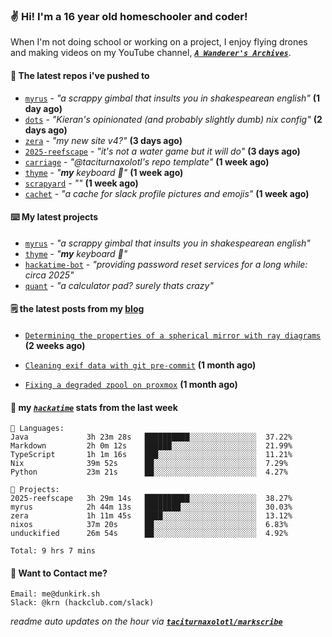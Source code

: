 ### ✌️ Hi! I'm a 16 year old homeschooler and coder!

When I'm not doing school or working on a project, I enjoy flying drones and making videos on my YouTube channel, [**_`A Wanderer's Archives`_**](https://youtube.com/@wanderer.archives).

#### 👷 The latest repos i've pushed to

- [`myrus`](https://github.com/taciturnaxolotl/myrus) - _"a scrappy gimbal that insults you in shakespearean english"_ **(1 day ago)**
- [`dots`](https://github.com/taciturnaxolotl/dots) - _"Kieran's opinionated (and probably slightly dumb) nix config"_ **(2 days ago)**
- [`zera`](https://github.com/taciturnaxolotl/zera) - _"my new site v4?"_ **(3 days ago)**
- [`2025-reefscape`](https://github.com/df1317/2025-reefscape) - _"it's not a water game but it will do"_ **(3 days ago)**
- [`carriage`](https://github.com/taciturnaxolotl/carriage) - _"@taciturnaxolotl's repo template"_ **(1 week ago)**
- [`thyme`](https://github.com/taciturnaxolotl/thyme) - _"**my** keyboard 🫶"_ **(1 week ago)**
- [`scrapyard`](https://github.com/hackclub/scrapyard) - _""_ **(1 week ago)**
- [`cachet`](https://github.com/taciturnaxolotl/cachet) - _"a cache for slack profile pictures and emojis"_ **(1 week ago)**

#### ⌨️ My latest projects

- [`myrus`](https://github.com/taciturnaxolotl/myrus) - _"a scrappy gimbal that insults you in shakespearean english"_
- [`thyme`](https://github.com/taciturnaxolotl/thyme) - _"**my** keyboard 🫶"_
- [`hackatime-bot`](https://github.com/taciturnaxolotl/hackatime-bot) - _"providing password reset services for a long while: circa 2025"_
- [`quant`](https://github.com/taciturnaxolotl/quant) - _"a calculator pad? surely thats crazy"_

#### 🗒️ the latest posts from my [blog](https://dunkirk.sh)

- [`Determining the properties of a spherical mirror with ray diagrams`](https://dunkirk.sh/blog/spherical-ray-diagrams/) **(2 weeks ago)**

- [`Cleaning exif data with git pre-commit`](https://dunkirk.sh/blog/remove-exif-git-hook/) **(1 month ago)**

- [`Fixing a degraded zpool on proxmox`](https://dunkirk.sh/blog/degraded-zpool-proxmox/) **(1 month ago)**



#### 📡 my [_`hackatime`_](https://waka.hackclub.com) stats from the last week

```text
💾 Languages:
Java             3h 23m 28s   ██████████░░░░░░░░░░░░░░░  37.22%
Markdown         2h 0m 12s    ██████░░░░░░░░░░░░░░░░░░░  21.99%
TypeScript       1h 1m 16s    ███░░░░░░░░░░░░░░░░░░░░░░  11.21%
Nix              39m 52s      ██░░░░░░░░░░░░░░░░░░░░░░░  7.29%
Python           23m 21s      ██░░░░░░░░░░░░░░░░░░░░░░░  4.27%

💼 Projects:
2025-reefscape   3h 29m 14s   ██████████░░░░░░░░░░░░░░░  38.27%
myrus            2h 44m 13s   ████████░░░░░░░░░░░░░░░░░  30.03%
zera             1h 11m 45s   ████░░░░░░░░░░░░░░░░░░░░░  13.12%
nixos            37m 20s      ██░░░░░░░░░░░░░░░░░░░░░░░  6.83%
unduckified      26m 54s      ██░░░░░░░░░░░░░░░░░░░░░░░  4.92%

Total: 9 hrs 7 mins
```

#### 📮 Want to Contact me?

```text
Email: me@dunkirk.sh
Slack: @krn (hackclub.com/slack)
```

_readme auto updates on the hour via [**`taciturnaxolotl/markscribe`**](https://github.com/taciturnaxolotl/markscribe)_
